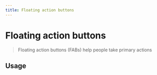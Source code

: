```yaml
---
title: Floating action buttons
---
```


# Floating action buttons

> Floating action buttons (FABs) help people take primary actions

## Usage

<usage name="fab"></usage>
